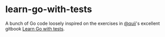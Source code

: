 # learn-go-with-tests

A bunch of Go code loosely inspired on the exercises in [@quii](https://github.com/quii)'s excellent gitbook [Learn Go with tests](https://quii.gitbook.io/learn-go-with-tests/).
